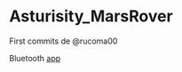 # Asturisity_MarsRover

First commits de @rucoma00

Bluetooth [app](https://drive.google.com/file/d/1u4k0OQMc9XOymE22R5_wk2uwq-PR95xF/view?usp=share_link)
